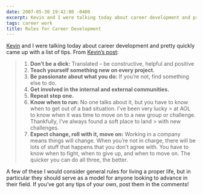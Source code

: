 ```yaml
---
date: 2007-05-30 19:42:00 -0400
excerpt: Kevin and I were talking today about career development and pretty quickly came up with a list of tips.
tags: career work
title: Rules for Career Development
---
```


[Kevin](http://lawver.net/) and I were talking today about career development and pretty quickly came up with a list of tips. From [Kevin’s post](http://lawver.net/archive/2007/05/30/h11_rules_for_career_development.php):

> 1. **Don’t be a dick:** Translated – be constructive, helpful and positive
> 2. **Teach yourself something new on every project.**
> 3. **Be passionate about what you do:** If you’re not, find something else to do.
> 4. **Get involved in the internal and external communities.**
> 5. **Repeat step one.**
> 6. **Know when to run:** No one talks about it, but you have to know when to get out of a bad situation. I’ve been very lucky > at AOL to know when it was time to move on to a new group or challenge. Thankfully, I’ve always found a soft place to land > with new challenges.
> 7. **Expect change, roll with it, move on:** Working in a company means things will change. When you’re not in charge, there will be lots of stuff that happens that you don’t agree with. You have to know when to fight, when to give up, and when to move on. The quicker you can do all three, the better.

A few of these I would consider general rules for living a proper life, but in particular they should serve as a model for anyone looking to advance in their field. If you’ve got any tips of your own, post them in the comments!
